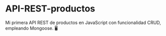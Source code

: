 # API-REST-productos
Mi primera API REST de productos en JavaScript con funcionalidad CRUD, empleando Mongoose. 🖥️
